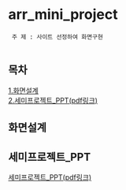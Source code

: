 # arr_mini_project

```
 주 제 : 사이트 선정하여 화면구현
 
```

## 목차
[1.화면설계](#화면설계)  
[2.세미프로젝트_PPT(pdf링크)](https://github.com/Hwangsunae88/arr_mini_project/blob/05f96c651c46ab2b7038f44ab763a195621aba61/%EC%95%84%EB%A5%B4%EB%A5%B4_PPT.pdf)<br>

## 화면설계


## 세미프로젝트_PPT
[세미프로젝트_PPT(pdf링크)](https://github.com/Hwangsunae88/arr_mini_project/blob/05f96c651c46ab2b7038f44ab763a195621aba61/%EC%95%84%EB%A5%B4%EB%A5%B4_PPT.pdf)<br>
